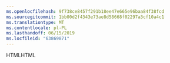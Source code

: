 ```yaml
---
ms.openlocfilehash: 9f738ce8457f291b18ee47e665e96baa84f38fcd
ms.sourcegitcommit: 1bb00d2f4343e73ae8d58668f02297a3cf10a4c1
ms.translationtype: MT
ms.contentlocale: pl-PL
ms.lasthandoff: 06/15/2019
ms.locfileid: "63869871"
---
```

<span data-ttu-id="4b54b-101">HTML</span><span class="sxs-lookup"><span data-stu-id="4b54b-101">HTML</span></span>